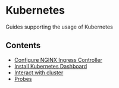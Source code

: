 # Kubernetes
Guides supporting the usage of Kubernetes

## Contents
- [Configure NGINX Ingress Controller](configure-nginx-ingress-controller.md)
- [Install Kubernetes Dashboard](install-kubernetes-dashboard.md)
- [Interact with cluster](interaction.md)
- [Probes](probes.md)
